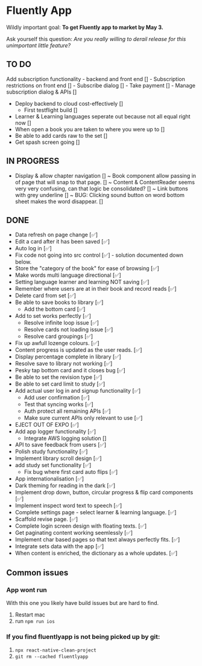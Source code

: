 # Fluently App
Wildly important goal: **To get Fluently app to market by May 3.**

Ask yourself this question: *Are you really willing to derail release for this unimportant little feature?*

## TO DO
Add subscription functionality - backend and front end []
    - Subscription restrictions on front end []
    - Subscribe dialog []
    - Take payment []
    - Manage subscription dialog & APIs []

- Deploy backend to cloud cost-effectively []
    - First testflight build []
- Learner & Learning languages seperate out because not all equal right now []
- When open a book you are taken to where you were up to []
- Be able to add cards raw to the set []
- Get spash screen going []

## IN PROGRESS
- Display & allow chapter navigation []
    ~ Book component allow passing in of page that will snap to that page. []
    ~ Content & ContentReader seems very very confusing, can that logic be consolidated? []
    ~ Link buttons with grey underline []
    ~ BUG: Clicking sound button on word bottom sheet makes the word disappear. []

## DONE
- Data refresh on page change [✅]
- Edit a card after it has been saved [✅]
- Auto log in [✅]
- Fix code not going into src control [✅] - solution documented down below.
- Store the "category of the book" for ease of browsing [✅]
- Make words multi language directional [✅]
- Setting language learner and learning NOT saving [✅]
- Remember where users are at in their book and record reads [✅]
- Delete card from set [✅]
- Be able to save books to library [✅]
    - Add the bottom card [✅]
- Add to set works perfectly [✅]
    - Resolve infinite loop issue [✅]
    - Resolve cards not loading issue [✅]
    - Resolve card groupings [✅]
- Fix up awfull lozenge colours. [✅]
- Content progress is updated as the user reads. [✅]
- Display percentage complete in library [✅]
- Resolve save to library not working [✅]
- Pesky tap bottom card and it closes bug [✅]
- Be able to set the revision type [✅]
- Be able to set card limit to study [✅]
- Add actual user log in and signup functionality [✅]
    - Add user confirmation [✅]
    - Test that syncing works [✅]
    - Auth protect all remaining APIs [✅]
    - Make sure current APIs only relevant to use [✅]
- EJECT OUT OF EXPO [✅]
- Add app logger functionality [✅]
    - Integrate AWS logging solution []
- API to save feedback from users [✅]
- Polish study functionality [✅]
- Implement library scroll design [✅]
- add study set functionality [✅]
    - Fix bug where first card auto flips [✅]
- App internationalisation [✅]
- Dark theming for reading in the dark [✅]
- Implement drop down, button, circular progress & flip card components [✅]
- Implement inspect word text to speech [✅]
- Complete settings page - select learner & learning language. [✅]
- Scaffold revise page. [✅]
- Complete login screen design with floating texts. [✅]
- Get paginating content working seemlessly [✅]
- Implement char based pages so that text always perfectly fits. [✅]
- Integrate sets data with the app [✅]
- When content is enriched, the dictionary as a whole updates. [✅]

## Common issues
### App wont run
With this one you likely have build issues but are hard to find.
1. Restart mac
2. run `npm run ios`

### If you find fluentlyapp is not being picked up by git:
1. `npx react-native-clean-project`
2. `git rm --cached fluentlyapp`
